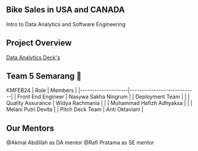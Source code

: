 ## Bike Sales in USA and CANADA
Intro to Data Analytics and Software Engineering 

## Project Overview
[Data Analytics Deck's ](https://docs.google.com/presentation/d/1zFpTe5ydXszqb3BOb2hlWATnP4X5a_LO4zensBQhuuM/edit?usp=sharing)

## Team 5 Semarang 🎺
KMFEB24
| Role               | Members                    |
|--------------------|----------------------------|
| Front End Engineer | Nasywa Sakha Ningrum       |
| Deployment Team    |                            |
| Quality Assurance  | Widya Rachmania            |
|                    | Muhammad Hafizh Adhyaksa   |
|                    | Melani Putri Devita        |
| Pitch Deck Team    | Anti Oktaviani             |

## Our Mentors
@Akmal Abdillah as DA mentor 
@Rafi Pratama as SE mentor
